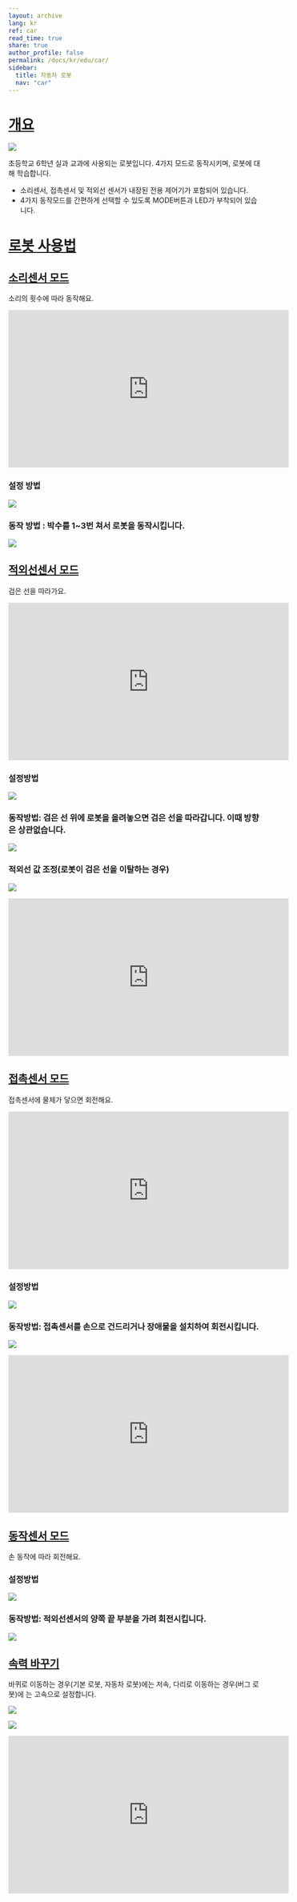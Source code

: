 ```yaml
---
layout: archive
lang: kr
ref: car
read_time: true
share: true
author_profile: false
permalink: /docs/kr/edu/car/
sidebar:
  title: 자동차 로봇
  nav: "car"
---
```


# [개요](#개요)

![](/assets/images/edu/car/car_product.jpg)

초등학교 6학년 실과 교과에 사용되는 로봇입니다. 4가지 모드로 동작시키며, 로봇에 대해 학습합니다.

- 소리센서, 접촉센서 및 적외선 센서가 내장된 전용 제어기가 포함되어 있습니다.
- 4가지 동작모드를 간편하게 선택할 수 있도록 MODE버튼과 LED가 부착되어 있습니다.

# [로봇 사용법](#로봇-사용법)

## [소리센서 모드](#소리센서-모드)
소리의 횟수에 따라 동작해요.

<iframe width="560" height="315" src="https://www.youtube.com/embed/p6EazbBhJfI" frameborder="0" allow="autoplay; encrypted-media" allowfullscreen></iframe>

### 설정 방법

![](/assets/images/edu/car/carrobot_1.gif)

### 동작 방법 : 박수를 1~3번 쳐서 로봇을 동작시킵니다.

![](/assets/images/edu/car/carrobot_2.gif)

## [적외선센서 모드](#적외선센서-모드)
검은 선을 따라가요.

<iframe width="560" height="315" src="https://www.youtube.com/embed/MbDqBJkFCW0" frameborder="0" allow="autoplay; encrypted-media" allowfullscreen></iframe>

### 설정방법

![](/assets/images/edu/car/carrobot_3.gif)

### 동작방법: 검은 선 위에 로봇을 올려놓으면 검은 선을 따라갑니다. 이때 방향은 상관없습니다.

![](/assets/images/edu/car/carrobot_4.gif)

### 적외선 값 조정(로봇이 검은 선을 이탈하는 경우)

![](/assets/images/edu/car/carrobot_13.gif)

<iframe width="560" height="315" src="https://www.youtube.com/embed/tmtqYxU4IqE" frameborder="0" allow="autoplay; encrypted-media" allowfullscreen></iframe>

## [접촉센서 모드](#접촉센서-모드)
접촉센서에 물체가 닿으면 회전해요.

<iframe width="560" height="315" src="https://www.youtube.com/embed/DtDCu-oDAQ0" frameborder="0" allow="autoplay; encrypted-media" allowfullscreen></iframe>

### 설정방법

![](/assets/images/edu/car/carrobot_5.gif)

### 동작방법: 접촉센서를 손으로 건드리거나 장애물을 설치하여 회전시킵니다.

![](/assets/images/edu/car/carrobot_6.gif)

<iframe width="560" height="315" src="https://www.youtube.com/embed/DtDCu-oDAQ0" frameborder="0" allow="autoplay; encrypted-media" allowfullscreen></iframe>

## [동작센서 모드](#동작센서-모드)
손 동작에 따라 회전해요.

### 설정방법

![](/assets/images/edu/car/carrobot_7.gif)

### 동작방법: 적외선센서의 양쪽 끝 부분을 가려 회전시킵니다.

![](/assets/images/edu/car/carrobot_8.gif)

## [속력 바꾸기](#속력-바꾸기)
바퀴로 이동하는 경우(기본 로봇, 자동차 로봇)에는 저속, 다리로 이동하는 경우(버그 로봇)에 는 고속으로 설정합니다.

![](/assets/images/edu/car/carrobot_12.gif)

![](/assets/images/edu/car/carrobot_11.gif)

<iframe width="560" height="315" src="https://www.youtube.com/embed/bG-v-d0KbTc" frameborder="0" allow="autoplay; encrypted-media" allowfullscreen></iframe>
